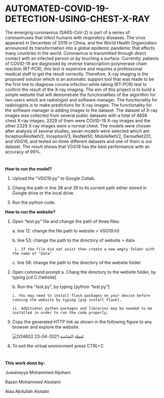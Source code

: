 
# AUTOMATED-COVID-19-DETECTION-USING-CHEST-X-RAY

The emerging coronavirus (SARS-CoV-2) is part of a series of coronaviruses that infect humans with respiratory diseases. The virus appeared in December of 2019 in China, and the World Health Organization announced its transformation into a global epidemic pandemic that affects many countries in the world. Coronavirus is transmitted through direct contact with an infected person or by touching a surface. Currently, patients of COVID-19 are diagnosed by reverse transcription-polymerase chain reaction (RT-PCR), this test is expensive and requires a professional medical staff to get the result correctly. Therefore, X-ray imaging is the proposed solution which is an automatic support tool that was made to be the first line to diagnose corona infection while taking (RT-PCR) test to confirm the result of the X-ray imaging.
The aim of this project is to build a simple website that will demonstrate the functionalities of the algorithm for two users which are radiologist and software manager. The functionality for radiologists is to make predictions for X-ray images. The functionality for the software manager is adding images to the dataset. The dataset of X-ray images was collected from several public datasets with a total of 4658 chest X-ray images, 2329 of them were COVID-19 X-ray images and the other 2329 X-ray images were a normal chest. The models were chosen after analysis of several studies, seven models were selected which are InceptionResNetV2, InceptionV3, ResNet50, MobileNetV2, DenseNet201, and VGG19, and tested on three different datasets and one of them is our dataset. The result shows that VGG19 has the best performance with an accuracy of 99%. 


#

**How to run the model?**
1. Upload the "VGG19.py" to Google Collab.

2. Chang the path in line 38 and 39 to its current path either stored in Google drive or the local drive.

3. Run the python code.



**How to run the website?**
1. Open “test.py” file and change the path of three files:
  
     a. line 12: change the file path to website > VGG19.h5
  
     b. line 53: change the path to the directory of website > data 
      
        i. If the file did not exist then create a new empty folder with the name of "data"
  
     c. line 58: change the path to the directory of the website folder
    
2. Open command prompt
     a. Chang the directory to the website folder, by typing [cd C:/<path>/wbsite]
  
     b. Run the "test.py", by typing [python “test.py”]
     
       i. You may need to install flask packages on your devise before running the website by typing [pip install flask].
     
       ii. Additional python packages and libraries may be needed to be installed in order to run the code properly.

3. Copy the generated HTTP link as shown in the following figure to any browser and explore the website.

      ![لقطة الشاشة 2021-04-23 024602](https://user-images.githubusercontent.com/61123403/115798093-19738380-a3de-11eb-8849-f4e31e6756de.png)

4. To exit the virtual environment press CTRL+C


#

**This work done by:**

Juwaireyya Mohammed Aljohani

Razan Mohammed Alsolami

Alaa Abdullah Alotaibi






